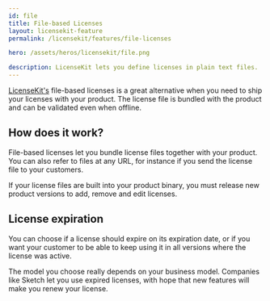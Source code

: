 ```yaml
---
id: file
title: File-based Licenses
layout: licensekit-feature
permalink: /licensekit/features/file-licenses

hero: /assets/heros/licensekit/file.png

description: LicenseKit lets you define licenses in plain text files.
---
```


[LicenseKit's](/licensekit) file-based licenses is a great alternative when you need to ship your licenses with your product. The license file is bundled with the product and can be validated even when offline.

## How does it work?

File-based licenses let you bundle license files together with your product. You can also refer to files at any URL, for instance if you send the license file to your customers.

If your license files are built into your product binary, you must release new product versions to add, remove and edit licenses.

## License expiration

You can choose if a license should expire on its expiration date, or if you want your customer to be able to keep using it in all versions where the license was active.

The model you choose really depends on your business model. Companies like Sketch let you use expired licenses, with hope that new features will make you renew your license.